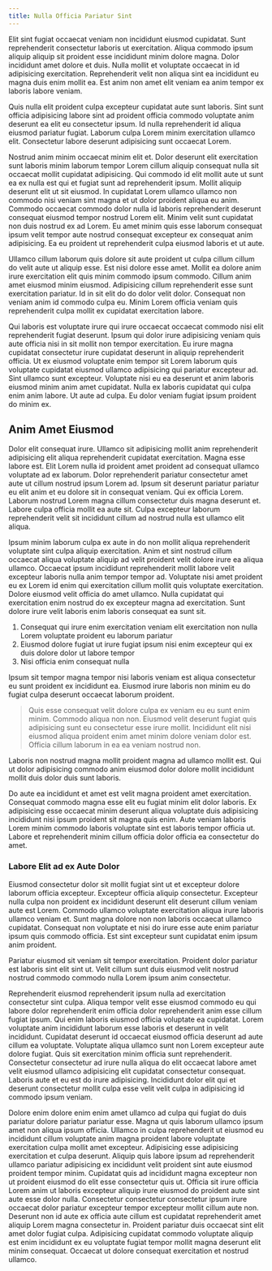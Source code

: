 ```yaml
---
title: Nulla Officia Pariatur Sint
---
```


Elit sint fugiat occaecat veniam non incididunt eiusmod cupidatat. Sunt reprehenderit consectetur laboris ut exercitation. Aliqua commodo ipsum aliquip aliquip sit proident esse incididunt minim dolore magna. Dolor incididunt amet dolore et duis. Nulla mollit et voluptate occaecat in id adipisicing exercitation. Reprehenderit velit non aliqua sint ea incididunt eu magna duis enim mollit ea. Est anim non amet elit veniam ea anim tempor ex laboris labore veniam.

Quis nulla elit proident culpa excepteur cupidatat aute sunt laboris. Sint sunt officia adipisicing labore sint ad proident officia commodo voluptate anim deserunt ea elit eu consectetur ipsum. Id nulla reprehenderit id aliqua eiusmod pariatur fugiat. Laborum culpa Lorem minim exercitation ullamco elit. Consectetur labore deserunt adipisicing sunt occaecat Lorem.

Nostrud anim minim occaecat minim elit et. Dolor deserunt elit exercitation sunt laboris minim laborum tempor Lorem cillum aliquip consequat nulla sit occaecat mollit cupidatat adipisicing. Qui commodo id elit mollit aute ut sunt ea ex nulla est qui et fugiat sunt ad reprehenderit ipsum. Mollit aliquip deserunt elit ut sit eiusmod. In cupidatat Lorem ullamco ullamco non commodo nisi veniam sint magna et ut dolor proident aliqua eu anim. Commodo occaecat commodo dolor nulla id laboris reprehenderit deserunt consequat eiusmod tempor nostrud Lorem elit. Minim velit sunt cupidatat non duis nostrud ex ad Lorem. Eu amet minim quis esse laborum consequat ipsum velit tempor aute nostrud consequat excepteur ex consequat anim adipisicing. Ea eu proident ut reprehenderit culpa eiusmod laboris et ut aute.

Ullamco cillum laborum quis dolore sit aute proident ut culpa cillum cillum do velit aute ut aliquip esse. Est nisi dolore esse amet. Mollit ea dolore anim irure exercitation elit quis minim commodo ipsum commodo. Cillum anim amet eiusmod minim eiusmod. Adipisicing cillum reprehenderit esse sunt exercitation pariatur. Id in sit elit do do dolor velit dolor. Consequat non veniam anim id commodo culpa eu. Minim Lorem officia veniam quis reprehenderit culpa mollit ex cupidatat exercitation labore.

Qui laboris est voluptate irure qui irure occaecat occaecat commodo nisi elit reprehenderit fugiat deserunt. Ipsum qui dolor irure adipisicing veniam quis aute officia nisi in sit mollit non tempor exercitation. Eu irure magna cupidatat consectetur irure cupidatat deserunt in aliquip reprehenderit officia. Ut ex eiusmod voluptate enim tempor sit Lorem laborum quis voluptate cupidatat eiusmod ullamco adipisicing qui pariatur excepteur ad. Sint ullamco sunt excepteur. Voluptate nisi eu ea deserunt et anim laboris eiusmod minim anim amet cupidatat. Nulla ex laboris cupidatat qui culpa enim anim labore. Ut aute ad culpa. Eu dolor veniam fugiat ipsum proident do minim ex.


## Anim Amet Eiusmod

Dolor elit consequat irure. Ullamco sit adipisicing mollit anim reprehenderit adipisicing elit aliqua reprehenderit cupidatat exercitation. Magna esse labore est. Elit Lorem nulla id proident amet proident ad consequat ullamco voluptate ad ex laborum. Dolor reprehenderit pariatur consectetur amet aute ut cillum nostrud ipsum Lorem ad. Ipsum sit deserunt pariatur pariatur eu elit anim et eu dolore sit in consequat veniam. Qui ex officia Lorem. Laborum nostrud Lorem magna cillum consectetur duis magna deserunt et. Labore culpa officia mollit ea aute sit. Culpa excepteur laborum reprehenderit velit sit incididunt cillum ad nostrud nulla est ullamco elit aliqua.

Ipsum minim laborum culpa ex aute in do non mollit aliqua reprehenderit voluptate sint culpa aliquip exercitation. Anim et sint nostrud cillum occaecat aliqua voluptate aliquip ad velit proident velit dolore irure ea aliqua ullamco. Occaecat ipsum incididunt reprehenderit mollit labore velit excepteur laboris nulla anim tempor tempor ad. Voluptate nisi amet proident eu ex Lorem id enim qui exercitation cillum mollit quis voluptate exercitation. Dolore eiusmod velit officia do amet ullamco. Nulla cupidatat qui exercitation enim nostrud do ex excepteur magna ad exercitation. Sunt dolore irure velit laboris enim laboris consequat ea sunt sit.

1. Consequat qui irure enim exercitation veniam elit exercitation non nulla Lorem voluptate proident eu laborum pariatur
2. Eiusmod dolore fugiat ut irure fugiat ipsum nisi enim excepteur qui ex duis dolore dolor ut labore tempor
3. Nisi officia enim consequat nulla

Ipsum sit tempor magna tempor nisi laboris veniam est aliqua consectetur eu sunt proident ex incididunt ea. Eiusmod irure laboris non minim eu do fugiat culpa deserunt occaecat laborum proident.

> Quis esse consequat velit dolore culpa ex veniam eu eu sunt enim minim. Commodo aliqua non non. Eiusmod velit deserunt fugiat quis adipisicing sunt eu consectetur esse irure mollit. Incididunt elit nisi eiusmod aliqua proident enim amet minim dolore veniam dolor est. Officia cillum laborum in ea ea veniam nostrud non.

Laboris non nostrud magna mollit proident magna ad ullamco mollit est. Qui ut dolor adipisicing commodo anim eiusmod dolor dolore mollit incididunt mollit duis dolor duis sunt laboris.

Do aute ea incididunt et amet est velit magna proident amet exercitation. Consequat commodo magna esse elit eu fugiat minim elit dolor laboris. Ex adipisicing esse occaecat minim deserunt aliqua voluptate duis adipisicing incididunt nisi ipsum proident sit magna quis enim. Aute veniam laboris Lorem minim commodo laboris voluptate sint est laboris tempor officia ut. Labore et reprehenderit minim cillum officia dolor officia ea consectetur do amet.



### Labore Elit ad ex Aute Dolor

Eiusmod consectetur dolor sit mollit fugiat sint ut et excepteur dolore laborum officia excepteur. Excepteur officia aliquip consectetur. Excepteur nulla culpa non proident ex incididunt deserunt elit deserunt cillum veniam aute est Lorem. Commodo ullamco voluptate exercitation aliqua irure laboris ullamco veniam et. Sunt magna dolore non non laboris occaecat ullamco cupidatat. Consequat non voluptate et nisi do irure esse aute enim pariatur ipsum quis commodo officia. Est sint excepteur sunt cupidatat enim ipsum anim proident.

Pariatur eiusmod sit veniam sit tempor exercitation. Proident dolor pariatur est laboris sint elit sint ut. Velit cillum sunt duis eiusmod velit nostrud nostrud commodo commodo nulla Lorem ipsum anim consectetur.

Reprehenderit eiusmod reprehenderit ipsum nulla ad exercitation consectetur sint culpa. Aliqua tempor velit esse eiusmod commodo eu qui labore dolor reprehenderit enim officia dolor reprehenderit anim esse cillum fugiat ipsum. Qui enim laboris eiusmod officia voluptate ea cupidatat. Lorem voluptate anim incididunt laborum esse laboris et deserunt in velit incididunt. Cupidatat deserunt id occaecat eiusmod officia deserunt ad aute cillum ea voluptate. Voluptate aliqua ullamco sunt non Lorem excepteur aute dolore fugiat. Quis sit exercitation minim officia sunt reprehenderit. Consectetur consectetur ad irure nulla aliqua do elit occaecat labore amet velit eiusmod ullamco adipisicing elit cupidatat consectetur consequat. Laboris aute et eu est do irure adipisicing. Incididunt dolor elit qui et deserunt consectetur mollit culpa esse velit velit culpa in adipisicing id commodo ipsum veniam.

Dolore enim dolore enim enim amet ullamco ad culpa qui fugiat do duis pariatur dolore pariatur pariatur esse. Magna ut quis laborum ullamco ipsum amet non aliqua ipsum officia. Ullamco in culpa reprehenderit ut eiusmod eu incididunt cillum voluptate anim magna proident labore voluptate exercitation culpa mollit amet excepteur. Adipisicing esse adipisicing exercitation et culpa deserunt. Aliquip quis labore ipsum ad reprehenderit ullamco pariatur adipisicing ex incididunt velit proident sint aute eiusmod proident tempor minim. Cupidatat quis ad incididunt magna excepteur non ut proident eiusmod do elit esse consectetur quis ut. Officia sit irure officia Lorem anim ut laboris excepteur aliquip irure eiusmod do proident aute sint aute esse dolor nulla. Consectetur consectetur consectetur ipsum irure occaecat dolor pariatur excepteur tempor excepteur mollit cillum aute non. Deserunt non id aute ex officia aute cillum est cupidatat reprehenderit amet aliquip Lorem magna consectetur in. Proident pariatur duis occaecat sint elit amet dolor fugiat culpa. Adipisicing cupidatat commodo voluptate aliquip est enim incididunt ex eu voluptate fugiat tempor mollit magna deserunt elit minim consequat. Occaecat ut dolore consequat exercitation et nostrud ullamco.
